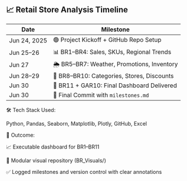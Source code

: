 ## 📈 Retail Store Analysis Timeline

| Date         | Milestone                                 |
|--------------|--------------------------------------------|
| Jun 24, 2025 | 🟢 Project Kickoff + GitHub Repo Setup     |
| Jun 25–26    | 📊 BR1–BR4: Sales, SKUs, Regional Trends   |
| Jun 27       | 🌦️ BR5–BR7: Weather, Promotions, Inventory |
| Jun 28–29    | 🧱 BR8–BR10: Categories, Stores, Discounts |
| Jun 30       | 🧠 BR11 + GAR10: Final Dashboard Delivered  |
| Jun 30       | 📌 Final Commit with `milestones.md`        |

 🛠️ Tech Stack Used:
 
Python, Pandas, Seaborn, Matplotlib, Plotly, GitHub, Excel

🎯 Outcome:

📈 Executable dashboard for BR1–BR11

📁 Modular visual repository (BR_Visuals/)

✅ Logged milestones and version control with clear annotations
